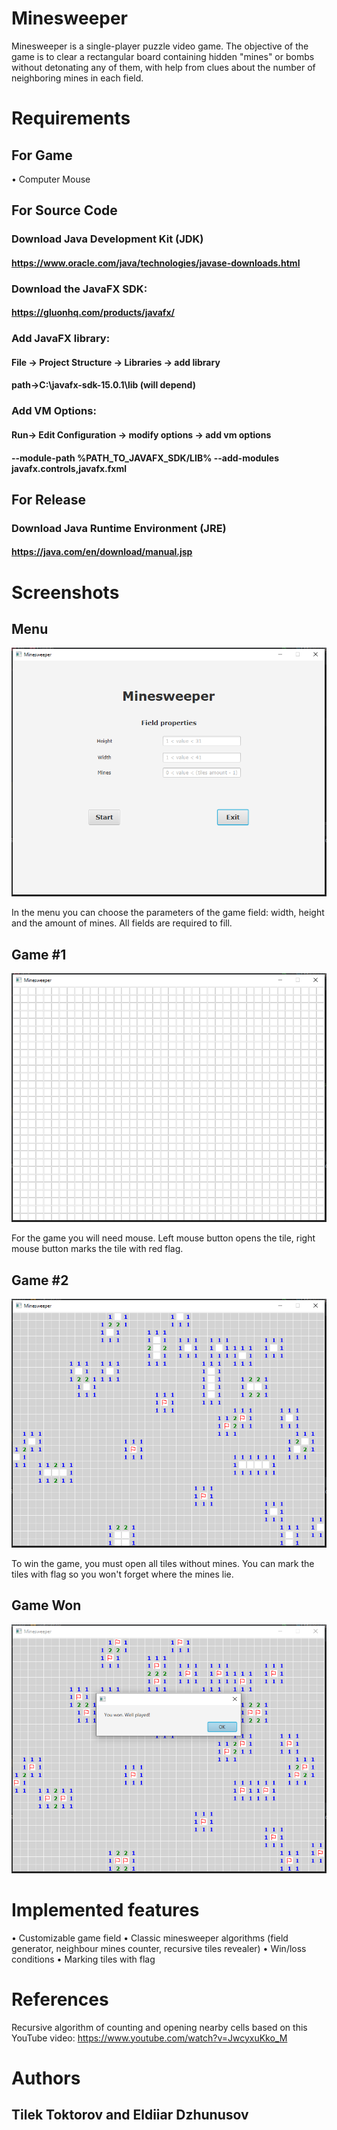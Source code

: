 # Minesweeper

Minesweeper is a single-player puzzle video game. The objective of the game is to clear a rectangular board containing hidden "mines" or bombs without detonating any of them, with help from clues about the number of neighboring mines in each field.


# Requirements

## For Game
• Computer Mouse
## For Source Code
### Download Java Development Kit (JDK)
#### https://www.oracle.com/java/technologies/javase-downloads.html

### Download the JavaFX SDK:
#### https://gluonhq.com/products/javafx/

### Add JavaFX library:

#### File -> Project Structure -> Libraries -> add library 
#### path->C:\javafx-sdk-15.0.1\lib (will depend)

### Add VM Options:
#### Run-> Edit Configuration -> modify options -> add vm options
#### --module-path %PATH_TO_JAVAFX_SDK/LIB% --add-modules javafx.controls,javafx.fxml 


## For Release

### Download Java Runtime Environment (JRE)
#### https://java.com/en/download/manual.jsp

# Screenshots

## Menu
![](screenshots/shot1.PNG)
 
In the menu you can choose the parameters of the game field: width, height and the amount of mines. All fields are required to fill.
## Game #1
![](screenshots/shot2.PNG)
 
For the game you will need mouse. Left mouse button opens the tile, right mouse button marks the tile with red flag.
## Game #2
![](screenshots/shot3.PNG)
 
To win the game, you must open all tiles without mines. You can mark the tiles with flag so you won't forget where the mines lie.
## Game Won
![](screenshots/shot4.PNG)

# Implemented features
• Customizable game field
• Classic minesweeper algorithms (field generator, neighbour mines counter, recursive tiles revealer)
• Win/loss conditions
• Marking tiles with flag

# References
Recursive algorithm of counting and opening nearby cells based on this YouTube video: https://www.youtube.com/watch?v=JwcyxuKko_M

# Authors
## Tilek Toktorov and Eldiiar Dzhunusov
 

 

